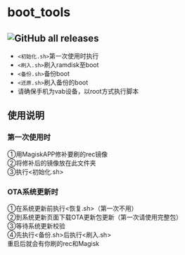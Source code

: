 # boot_tools
## ![GitHub all releases](https://img.shields.io/github/downloads/Awstme/boot_tools/total?color=%2300FF00)
- `<初始化.sh>`第一次使用时执行
- `<刷入.sh>`刷入ramdisk至boot
- `<备份.sh>`备份boot
- `<还原.sh>`刷入备份的boot
- 请确保手机为vab设备，以root方式执行脚本
## 使用说明
### 第一次使用时
①用MagiskAPP修补要刷的rec镜像  
②将修补后的镜像放在此文件夹  
③执行<初始化.sh>
### OTA系统更新时
①在系统更新前执行<恢复.sh>（第一次不用）  
②到系统更新页面下载OTA更新包更新（第一次请使用完整包）  
③等待系统更新校验  
④先执行<备份.sh>后执行<刷入.sh>  
重启后就会有你刷的rec和Magisk
